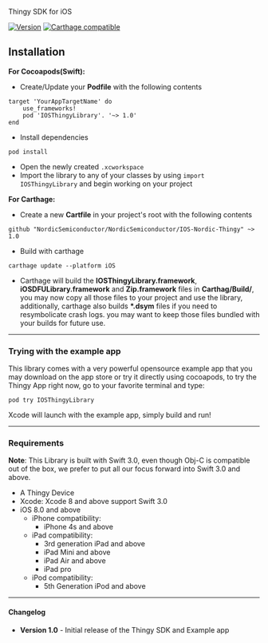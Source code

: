 Thingy SDK for iOS

[![Version](http://img.shields.io/cocoapods/v/IOSThingyLibrary.svg)](http://cocoapods.org/pods/IOSThingyLibrary)
[![Carthage compatible](https://img.shields.io/badge/Carthage-compatible-4BC51D.svg?style=flat)](https://github.com/Carthage/Carthage)
## Installation
**For Cocoapods(Swift):**
- Create/Update your **Podfile** with the following contents
```
target 'YourAppTargetName' do
    use_frameworks!
    pod 'IOSThingyLibrary'. '~> 1.0'
end
```
- Install dependencies
```
pod install
```
- Open the newly created `.xcworkspace`
- Import the library to any of your classes by using `import IOSThingyLibrary` and begin working on your project

**For Carthage:**
- Create a new **Cartfile** in your project's root with the following contents
```
github "NordicSemiconductor/NordicSemiconductor/IOS-Nordic-Thingy" ~> 1.0
```

- Build with carthage
 
```
carthage update --platform iOS
```
- Carthage will build the **IOSThingyLibrary.framework**, **iOSDFULibrary.framework** and **Zip.framework** files in **Carthag/Build/**, you may now copy all those files to your project and use the library, additionally, carthage also builds **\*.dsym** files if you need to resymbolicate crash logs. you may want to keep those files bundled with your builds for future use.
---
### Trying with the example app
This library comes with a very powerful opensource example app that you may download on the app store or try it directly using cocoapods, to try the Thingy App right now, go to your favorite terminal and type:

    pod try IOSThingyLibrary

Xcode will launch with the example app, simply build and run!

---
### Requirements
**Note**: This Library is built with Swift 3.0, even though Obj-C is compatible out of the box, we prefer to put all our focus forward into Swift 3.0 and above.
- A Thingy Device
- Xcode: Xcode 8 and above support Swift 3.0
- iOS 8.0 and above
    - iPhone compatibility:
        - iPhone 4s and above
    - iPad compatibility:
        - 3rd generation iPad and above
        - iPad Mini and above
        - iPad Air and above
        - iPad pro
    - iPod compatibility:
        - 5th Generation iPod and above
---
#### Changelog
* **Version 1.0** - Initial release of the Thingy SDK and Example app
